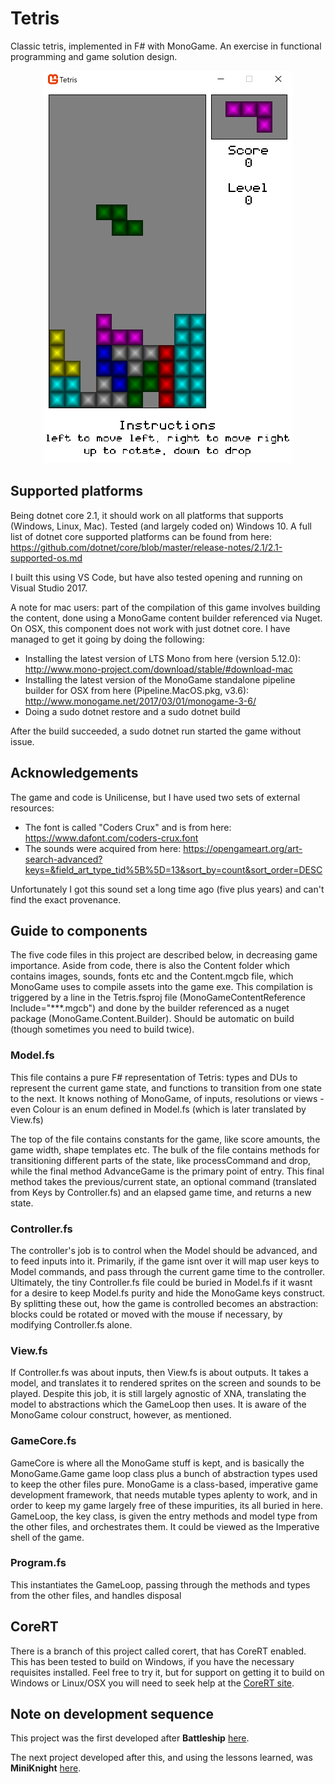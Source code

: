 # Tetris

Classic tetris, implemented in F# with MonoGame. An exercise in functional programming and game solution design.

<p align="center">
    <img alt="screenshot" src="./screenshot.PNG">
</p>

## Supported platforms

Being dotnet core 2.1, it should work on all platforms that supports (Windows, Linux, Mac). Tested (and largely coded on) Windows 10. A full list of dotnet core supported platforms can be found from here: <https://github.com/dotnet/core/blob/master/release-notes/2.1/2.1-supported-os.md>

I built this using VS Code, but have also tested opening and running on Visual Studio 2017.

A note for mac users: part of the compilation of this game involves building the content, done using a MonoGame content builder referenced via Nuget. On OSX, this component does not work with just dotnet core. I have managed to get it going by doing the following:

- Installing the latest version of LTS Mono from here (version 5.12.0): <http://www.mono-project.com/download/stable/#download-mac>
- Installing the latest version of the MonoGame standalone pipeline builder for OSX from here (Pipeline.MacOS.pkg, v3.6): <http://www.monogame.net/2017/03/01/monogame-3-6/>
- Doing a sudo dotnet restore and a sudo dotnet build

After the build succeeded, a sudo dotnet run started the game without issue.

## Acknowledgements

The game and code is Unilicense, but I have used two sets of external resources:

- The font is called "Coders Crux" and is from here: <https://www.dafont.com/coders-crux.font>
- The sounds were acquired from here: <https://opengameart.org/art-search-advanced?keys=&field_art_type_tid%5B%5D=13&sort_by=count&sort_order=DESC>

Unfortunately I got this sound set a long time ago (five plus years) and can't find the exact provenance.

## Guide to components

The five code files in this project are described below, in decreasing game importance. Aside from code, there is also the Content folder which contains images, sounds, fonts etc and the Content.mgcb file, which MonoGame uses to compile assets into the game exe. This compilation is triggered by a line in the Tetris.fsproj file (MonoGameContentReference Include="**\*.mgcb") and done by the builder referenced as a nuget package (MonoGame.Content.Builder). Should be automatic on build (though sometimes you need to build twice).

### Model.fs

This file contains a pure F# representation of Tetris: types and DUs to represent the current game state, and functions to transition from one state to the next. It knows nothing of MonoGame, of inputs, resolutions or views - even Colour is an enum defined in Model.fs (which is later translated by View.fs)

The top of the file contains constants for the game, like score amounts, the game width, shape templates etc. The bulk of the file contains methods for transitioning different parts of the state, like processCommand and drop, while the final method AdvanceGame is the primary point of entry. This final method takes the previous/current state, an optional command (translated from Keys by Controller.fs) and an elapsed game time, and returns a new state.

### Controller.fs

The controller's job is to control when the Model should be advanced, and to feed inputs into it. Primarily, if the game isnt over it will map user keys to Model commands, and pass through the current game time to the controller. Ultimately, the tiny Controller.fs file could be buried in Model.fs if it wasnt for a desire to keep Model.fs purity and hide the MonoGame keys construct. By splitting these out, how the game is controlled becomes an abstraction: blocks could be rotated or moved with the mouse if necessary, by modifying Controller.fs alone.

### View.fs

If Controller.fs was about inputs, then View.fs is about outputs. It takes a model, and translates it to rendered sprites on the screen and sounds to be played. Despite this job, it is still largely agnostic of XNA, translating the model to abstractions which the GameLoop then uses. It is aware of the MonoGame colour construct, however, as mentioned.

### GameCore.fs

GameCore is where all the MonoGame stuff is kept, and is basically the MonoGame.Game game loop class plus a bunch of abstraction types used to keep the other files pure. MonoGame is a class-based, imperative game development framework, that needs mutable types aplenty to work, and in order to keep my game largely free of these impurities, its all buried in here. GameLoop, the key class, is given the entry methods and model type from the other files, and orchestrates them. It could be viewed as the Imperative shell of the game.

### Program.fs

This instantiates the GameLoop, passing through the methods and types from the other files, and handles disposal

## CoreRT

There is a branch of this project called corert, that has CoreRT enabled. This has been tested to build on Windows, if you have the necessary requisites installed. Feel free to try it, but for support on getting it to build on Windows or Linux/OSX you will need to seek help at the [CoreRT site](https://github.com/dotnet/corert).

## Note on development sequence

This project was the first developed after __Battleship__ [here](https://github.com/ChrisPritchard/Battleship).

The next project developed after this, and using the lessons learned, was __MiniKnight__ [here](https://github.com/ChrisPritchard/MiniKnight).